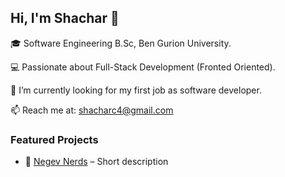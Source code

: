 ## Hi, I'm Shachar 👋  

🎓 Software Engineering B.Sc, Ben Gurion University.

💻 Passionate about Full-Stack Development (Fronted Oriented).

🔭 I’m currently looking for my first job as software developer.

📫 Reach me at: [shacharc4@gmail.com](mailto:shacharc4@gmail.com)  

### Featured Projects  
- 🚀 [Negev Nerds](https://github.com/your-username/project-repo) – Short description  
